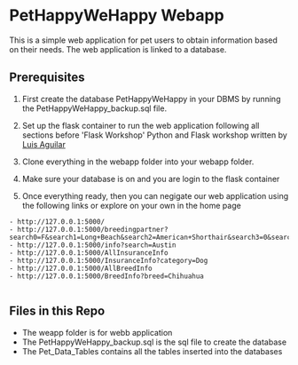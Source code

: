 # PetHappyWeHappy Webapp
This is a simple web application for pet users to obtain information based on their needs. The web application is linked to a database. 

## Prerequisites

1. First create the database PetHappyWeHappy in your DBMS by running the PetHappyWeHappy_backup.sql file.

2. Set up the flask container to run the web application following all sections before 'Flask Workshop' Python and Flask workshop written by [Luis Aguilar](https://github.com/munners17/python-flask-app.git")

3. Clone everything in the webapp folder into your webapp folder. 

4. Make sure your database is on and you are login to the flask container

5. Once everything ready, then you can negigate our web application using the following links or explore on your own in the home page

```
- http://127.0.0.1:5000/
- http://127.0.0.1:5000/breedingpartner?search0=F&search1=Long+Beach&search2=American+Shorthair&search3=0&search4=13
- http://127.0.0.1:5000/info?search=Austin
- http://127.0.0.1:5000/AllInsuranceInfo
- http://127.0.0.1:5000/InsuranceInfo?category=Dog
- http://127.0.0.1:5000/AllBreedInfo
- http://127.0.0.1:5000/BreedInfo?breed=Chihuahua
    
```

## Files in this Repo

* The weapp folder is for webb application 
* The PetHappyWeHappy_backup.sql is the sql file to create the database
* The Pet_Data_Tables contains all the tables inserted into the databases
